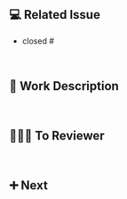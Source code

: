 ## 💻 Related Issue
- closed #
<br/>

## 🚀 Work Description

<br/>

## 🙇🏻‍♀️ To Reviewer

<br/>

## ➕ Next

<br/>